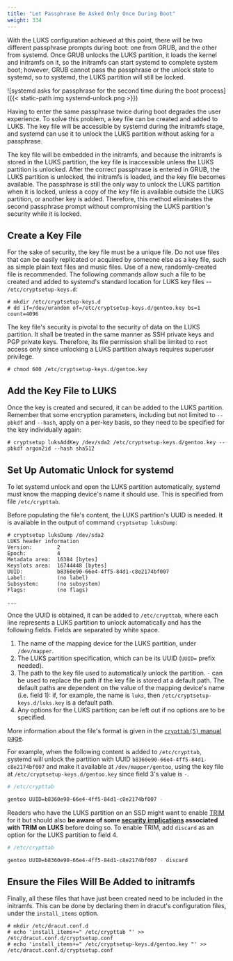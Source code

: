 ```yaml
---
title: "Let Passphrase Be Asked Only Once During Boot"
weight: 334
---
```


With the LUKS configuration achieved at this point, there will be two different
passphrase prompts during boot: one from GRUB, and the other from systemd.
Once GRUB unlocks the LUKS partition, it loads the kernel and initramfs on it,
so the initramfs can start systemd to complete system boot; however, GRUB
cannot pass the passphrase or the unlock state to systemd, so to systemd, the
LUKS partition will still be locked.

![systemd asks for passphrase for the second time during the boot
process]({{< static-path img systemd-unlock.png >}})

Having to enter the same passphrase twice during boot degrades the user
experience.  To solve this problem, a key file can be created and added to
LUKS.  The key file will be accessible by systemd during the initramfs stage,
and systemd can use it to unlock the LUKS partition without asking for a
passphrase.

The key file will be embedded in the initramfs, and because the initramfs is
stored in the LUKS partition, the key file is inaccessible unless the LUKS
partition is unlocked.  After the correct passphrase is entered in GRUB, the
LUKS partition is unlocked, the initramfs is loaded, and the key file becomes
available.  The passphrase is still the only way to unlock the LUKS partition
when it is locked, unless a copy of the key file is available outside the LUKS
partition, or another key is added.  Therefore, this method eliminates the
second passphrase prompt without compromising the LUKS partition's security
while it is locked.

## Create a Key File

For the sake of security, the key file must be a unique file.  Do not use files
that can be easily replicated or acquired by someone else as a key file, such
as simple plain text files and music files.  Use of a new, randomly-created
file is recommended.  The following commands allow such a file to be created
and added to systemd's standard location for LUKS key files --
`/etc/cryptsetup-keys.d`:

```console
# mkdir /etc/cryptsetup-keys.d
# dd if=/dev/urandom of=/etc/cryptsetup-keys.d/gentoo.key bs=1 count=4096
```

The key file's security is pivotal to the security of data on the LUKS
partition.  It shall be treated in the same manner as SSH private keys and PGP
private keys.  Therefore, its file permission shall be limited to `root` access
only since unlocking a LUKS partition always requires superuser privilege.

```console
# chmod 600 /etc/cryptsetup-keys.d/gentoo.key
```

## Add the Key File to LUKS

Once the key is created and secured, it can be added to the LUKS partition.
Remember that some encryption parameters, including but not limited to
`--pbkdf` and `--hash`, apply on a per-key basis, so they need to be specified
for the key individually again:

```console
# cryptsetup luksAddKey /dev/sda2 /etc/cryptsetup-keys.d/gentoo.key --pbkdf argon2id --hash sha512
```

## Set Up Automatic Unlock for systemd

To let systemd unlock and open the LUKS partition automatically, systemd must
know the mapping device's name it should use.  This is specified from file
`/etc/crypttab`.

Before populating the file's content, the LUKS partition's UUID is needed.  It
is available in the output of command `cryptsetup luksDump`:

```console {hl_lines=[7]}
# cryptsetup luksDump /dev/sda2
LUKS header information
Version:       	2
Epoch:         	4
Metadata area: 	16384 [bytes]
Keyslots area: 	16744448 [bytes]
UUID:          	b8360e90-66e4-4ff5-84d1-c8e2174bf007
Label:         	(no label)
Subsystem:     	(no subsystem)
Flags:       	(no flags)

...
```

Once the UUID is obtained, it can be added to `/etc/crypttab`, where each line
represents a LUKS partition to unlock automatically and has the following
fields.  Fields are separated by white space.

1. The name of the mapping device for the LUKS partition, under `/dev/mapper`.
2. The LUKS partition specification, which can be its UUID (`UUID=` prefix
   needed).
3. The path to the key file used to automatically unlock the partition.  `-`
   can be used to replace the path if the key file is stored at a default path.
   The default paths are dependent on the value of the mapping device's name
   (i.e. field 1): if, for example, the name is `luks`, then
   `/etc/cryptsetup-keys.d/luks.key` is a default path.
4. Any options for the LUKS partition; can be left out if no options are to be
   specified.

More information about the file's format is given in the [`crypttab(5)` manual
page][man-crypttab.5].

For example, when the following content is added to `/etc/crypttab`, systemd
will unlock the partition with UUID `b8360e90-66e4-4ff5-84d1-c8e2174bf007` and
make it available at `/dev/mapper/gentoo`, using the key file at
`/etc/cryptsetup-keys.d/gentoo.key` since field 3's value is `-`.

```sh
# /etc/crypttab

gentoo UUID=b8360e90-66e4-4ff5-84d1-c8e2174bf007 -
```

Readers who have the LUKS partition on an SSD might want to enable
[TRIM][arch-wiki-trim] for it but should also **be aware of some [security
implications][arch-wiki-ssd-dm-crypt] associated with TRIM on LUKS** before
doing so.  To enable TRIM, add `discard` as an option for the LUKS partition to
field 4.

```sh
# /etc/crypttab

gentoo UUID=b8360e90-66e4-4ff5-84d1-c8e2174bf007 - discard
```

## Ensure the Files Will Be Added to initramfs

Finally, all these files that have just been created need to be included in the
initramfs.  This can be done by declaring them in dracut's configuration files,
under the `install_items` option.

```console
# mkdir /etc/dracut.conf.d
# echo 'install_items+=" /etc/crypttab "' >> /etc/dracut.conf.d/cryptsetup.conf
# echo 'install_items+=" /etc/cryptsetup-keys.d/gentoo.key "' >> /etc/dracut.conf.d/cryptsetup.conf
```

[man-crypttab.5]: https://man.archlinux.org/man/crypttab.5
[arch-wiki-trim]: https://wiki.archlinux.org/title/Solid_state_drive#TRIM
[arch-wiki-ssd-dm-crypt]: https://wiki.archlinux.org/title/Solid_state_drive#dm-crypt
